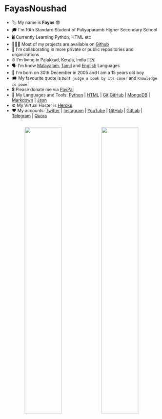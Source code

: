 # FayasNoushad

- 🏷️ My name is <strong>Fayas</strong> 😎
- 🎓 I'm 10th Standard Student of Puliyaparamb Higher Secondary School
- 🖥️ Currently Learning Python, HTML etc
- 👨🏻‍💻 Most of my projects are available on [Github](https://github.com/FayasNoushad?tab=repositories)
- 🔭 I'm collaborating in more private or public repositories and organizations
- 🌐 I'm living in Palakkad, Kerala, India 🇮🇳
- 🗣️ I'm know [Malayalam](https://google.com/search?q=Malayalam), [Tamil](https://google.com/search?q=Tamil) and [English](https://google.com/search?q=English) Languages
- 🎂 I'm born on 30th December in 2005 and I am a 15 years old boy
- 🗯️ My favourite quote is `Dont judge a book by its cover` and `Knowledge is power`
- 💲 Please donate me via [PayPal](https://paypal.me/FayasNoushad)
- 🔨 My Languages and Tools:
[Python](https://www.python.org) |
[HTML](https://html.spec.whatwg.org/) |
[Git](https://git-scm.com/) [GitHub](https://github.com/) |
[MongoDB](https://mongodb.com/) |
[Markdown](https://daringfireball.net/projects/markdown/) |
[Json](https://json.org)
- ⚙️ My Virtual Hoster is [Heroku](https://heroku.com)
- ❤️ My accounts:
[Twitter](https://twitter.com/FayasNoushad) |
[Instagram](https://instagram.com/TheFayas) |
[YouTube](https://youtube.com/channel/UCqC-Yzy8J9FuTH_lDRhBMCA) |
[GitHub](https://github.com/FayasNoushad) |
[GitLab](https://gitlab.com/FayasNoushad) |
[Telegram](https://telegram.me/FayasNoushad) |
[Quora](https://www.quora.com/profile/Fayas-Noushad-1)

##

<p align="center">
    <img
        width="49%"
        src="https://github-readme-stats.vercel.app/api?username=FayasNoushad&count_private=true&include_all_commits=true&show_icons=true&hide_border=true&theme=tokyonight&custom_title=GitHub+Stats"
    />
    <img
        width="49%"
        src="https://github-readme-streak-stats.herokuapp.com?user=FayasNoushad&theme=tokyonight"
    />
</p>
